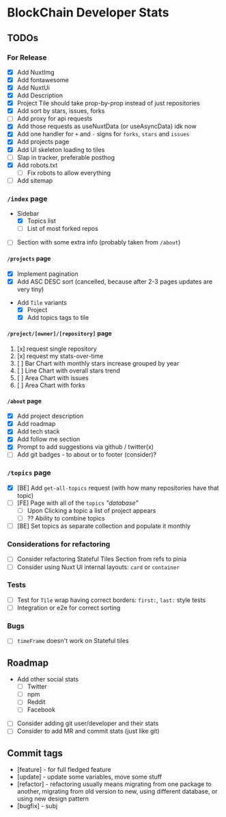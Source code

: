 # BlockChain Developer Stats

## TODOs

### For Release

* [x] Add NuxtImg
* [x] Add fontawesome
* [x] Add NuxtUi
* [x] Add Description
* [x] Project Tile should take prop-by-prop instead of just repositories
* [x] Add sort by stars, issues, forks
* [ ] Add proxy for api requests
* [x] Add those requests as useNuxtData (or useAsyncData) idk now
* [x] Add one handler for `+` and `-` signs for `forks`, `stars` and `issues`
* [x] Add projects page
* [x] Add UI skeleton loading to tiles
* [ ] Slap in tracker, preferable posthog
* [x] Add robots.txt
  * [ ] Fix robots to allow everything
* [ ] Add sitemap

### `/index` page

* Sidebar
  * [x] Topics list
  * [ ] List of most forked repos
* [ ] Section with some extra info (probably taken from `/about`)

#### `/projects` page

* [x] Implement pagination
* [x] Add ASC DESC sort (cancelled, because after 2-3 pages updates are very tiny)
* Add `Tile` variants
  * [x] Project
  * [x] Add topics tags to tile

#### `/project/[owner]/[repository]` page

1. [x] request single repository
2. [x] request my stats-over-time
3. [ ] Bar Chart with monthly stars increase grouped by year
4. [ ] Line Chart with overall stars trend
5. [ ] Area Chart with issues
6. [ ] Area Chart with forks

#### `/about` page

* [x] Add project description
* [x] Add roadmap
* [x] Add tech stack
* [x] Add follow me section
* [x] Prompt to add suggestions via github / twitter(x)
* [ ] Add git badges - to about or to footer (consider)?

### `/topics` page

* [x] [BE] Add `get-all-topics` request (with how many repositories have that topic)
* [ ] [FE] Page with all of the `topics` _"database"_
  * [ ] Upon Clicking a topic a list of project appears
  * [ ] ?? Ability to combine topics
* [ ] [BE] Set topics as separate collection and populate it monthly

### Considerations for refactoring

* [ ] Consider refactoring Stateful Tiles Section from refs to pinia
* [ ] Consider using Nuxt UI internal layouts: `card` or `container`

### Tests

* [ ] Test for `Tile` wrap having correct borders: `first:`, `last:` style tests
* [ ] Integration or e2e for correct sorting

### Bugs

* [ ] `timeFrame` doesn't work on Stateful tiles

## Roadmap

* Add other social stats
  * [ ] Twitter
  * [ ] npm
  * [ ] Reddit
  * [ ] Facebook
* [ ] Consider adding git user/developer and their stats
* [ ] Consider to add MR and commit stats (just like git)

## Commit tags

* [feature] - for full fledged feature
* [update] - update some variables, move some stuff
* [refactor] - refactoring usually means migrating from one package to another, migrating from old version to new, using different database, or using new design pattern
* [bugfix] - subj

